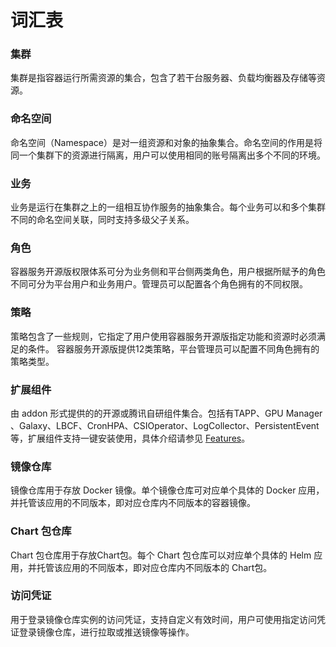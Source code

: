 # 词汇表



### 集群

集群是指容器运行所需资源的集合，包含了若干台服务器、负载均衡器及存储等资源。

### 命名空间

命名空间（Namespace）是对一组资源和对象的抽象集合。命名空间的作用是将同一个集群下的资源进行隔离，用户可以使用相同的账号隔离出多个不同的环境。

### 业务

业务是运行在集群之上的一组相互协作服务的抽象集合。每个业务可以和多个集群不同的命名空间关联，同时支持多级父子关系。

### 角色

容器服务开源版权限体系可分为业务侧和平台侧两类角色，用户根据所赋予的角色不同可分为平台用户和业务用户。管理员可以配置各个角色拥有的不同权限。

### 策略

策略包含了一些规则，它指定了用户使用容器服务开源版指定功能和资源时必须满足的条件。 容器服务开源版提供12类策略，平台管理员可以配置不同角色拥有的策略类型。

### 扩展组件

由 addon 形式提供的的开源或腾讯自研组件集合。包括有TAPP、GPU Manager 、Galaxy、LBCF、CronHPA、CSIOperator、LogCollector、PersistentEvent等，扩展组件支持一键安装使用，具体介绍请参见 [Features](https://github.com/tkestack/docs/tree/master/features)。

### 镜像仓库
镜像仓库用于存放 Docker 镜像。单个镜像仓库可对应单个具体的 Docker 应用，并托管该应用的不同版本，即对应仓库内不同版本的容器镜像。

### Chart 包仓库

Chart 包仓库用于存放Chart包。每个 Chart 包仓库可以对应单个具体的 Helm 应用，并托管该应用的不同版本，即对应仓库内不同版本的 Chart包。

### 访问凭证
用于登录镜像仓库实例的访问凭证，支持自定义有效时间，用户可使用指定访问凭证登录镜像仓库，进行拉取或推送镜像等操作。

